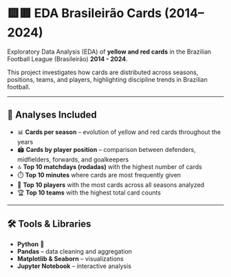 # 🟨🟥 EDA Brasileirão Cards (2014–2024)

Exploratory Data Analysis (EDA) of **yellow and red cards** in the Brazilian Football League (Brasileirão) **2014 - 2024**.  

This project investigates how cards are distributed across seasons, positions, teams, and players, highlighting discipline trends in Brazilian football.

---

## 📌 Analyses Included

- 📊 **Cards per season** – evolution of yellow and red cards throughout the years  
- 🏟️ **Cards by player position** – comparison between defenders, midfielders, forwards, and goalkeepers  
- 🔝 **Top 10 matchdays (rodadas)** with the highest number of cards  
- ⏱️ **Top 10 minutes** where cards are most frequently given  
- 👤 **Top 10 players** with the most cards across all seasons analyzed  
- 🏆 **Top 10 teams** with the highest total card counts  

---

## 🛠️ Tools & Libraries

- **Python** 🐍  
- **Pandas** – data cleaning and aggregation  
- **Matplotlib & Seaborn** – visualizations  
- **Jupyter Notebook** – interactive analysis  
